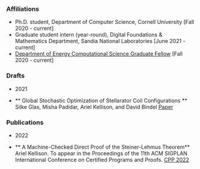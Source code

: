 
### Affiliations 
+ Ph.D. student, Department of Computer Science, Cornell University [Fall 2020 - current]
+ Graduate student intern (year-round), Digital Foundations & Mathematics Department, Sandia National Laboratories [June 2021 - current]
+ [Department of Energy Computational Science Graduate Fellow](https://www.krellinst.org/csgf/) [Fall 2020 - current]

### Drafts

+ 2021
- ** Global Stochastic Optimization of Stellarator Coil Configurations ** 
Silke Glas, Misha Padidar, Ariel Kellison, and David Bindel
[Paper](https://arxiv.org/abs/2110.07464)

### Publications

+ 2022
- ** A Machine-Checked Direct Proof of the Steiner-Lehmus Theorem**
Ariel Kellison. To appear in the Proceedings of the 11th ACM SIGPLAN International Conference on Certified Programs and Proofs. [CPP 2022](https://popl22.sigplan.org/home/CPP-2022)
